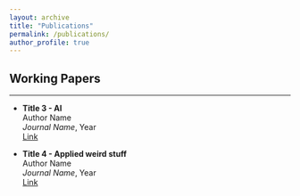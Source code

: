 ```yaml
---
layout: archive
title: "Publications"
permalink: /publications/
author_profile: true
---
```


## Working Papers
---

- **Title 3 - AI**  
  Author Name  
  *Journal Name*, Year  
  [Link](#)

- **Title 4 - Applied weird stuff**  
  Author Name  
  *Journal Name*, Year  
  [Link](#)
